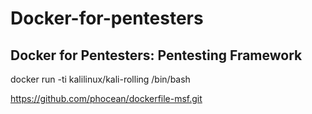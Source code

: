 # Docker-for-pentesters
## Docker for Pentesters: Pentesting Framework

docker run -ti kalilinux/kali-rolling /bin/bash



https://github.com/phocean/dockerfile-msf.git